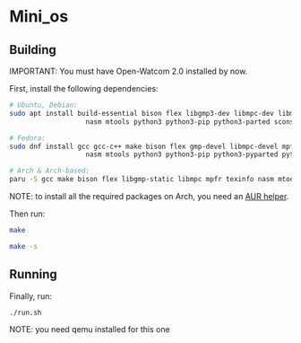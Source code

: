 # Mini_os
## Building

IMPORTANT: You must have Open-Watcom 2.0 installed by now.


First, install the following dependencies:

```sh
# Ubuntu, Debian:
sudo apt install build-essential bison flex libgmp3-dev libmpc-dev libmpfr-dev texinfo wget \
                   nasm mtools python3 python3-pip python3-parted scons dosfstools libguestfs-tools qemu-system-x86

# Fedora:
sudo dnf install gcc gcc-c++ make bison flex gmp-devel libmpc-devel mpfr-devel texinfo wget \
                   nasm mtools python3 python3-pip python3-pyparted python3-scons dosfstools guestfs-tools qemu-system-x86

# Arch & Arch-based:
paru -S gcc make bison flex libgmp-static libmpc mpfr texinfo nasm mtools qemu-system-x86 python3 scons
```
NOTE: to install all the required packages on Arch, you need an [AUR helper](https://wiki.archlinux.org/title/AUR_helpers).


Then run: 

```sh
make         

make -s
```

## Running

Finally, run:
```sh
./run.sh
```

NOTE: you need qemu installed for this one



